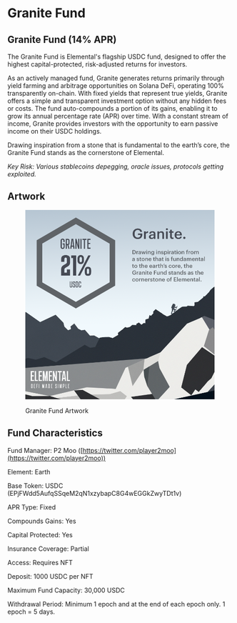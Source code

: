 # Granite Fund

## Granite Fund (14% APR)

The Granite Fund is Elemental's flagship USDC fund, designed to offer the highest capital-protected, risk-adjusted returns for investors.

As an actively managed fund, Granite generates returns primarily through yield farming and arbitrage opportunities on Solana DeFi, operating 100% transparently on-chain. With fixed yields that represent true yields, Granite offers a simple and transparent investment option without any hidden fees or costs. The fund auto-compounds a portion of its gains, enabling it to grow its annual percentage rate (APR) over time. With a constant stream of income, Granite provides investors with the opportunity to earn passive income on their USDC holdings.

Drawing inspiration from a stone that is fundamental to the earth’s core, the Granite Fund stands as the cornerstone of Elemental.

_Key Risk: Various stablecoins depegging, oracle issues, protocols getting exploited._

## Artwork

<figure><img src="../../.gitbook/assets/fund_artwork_granite (1).png" alt=""><figcaption><p>Granite Fund Artwork</p></figcaption></figure>

## Fund Characteristics

Fund Manager: P2 Moo ([https://twitter.com/player2moo](https://twitter.com/player2moo))

Element: Earth

Base Token: USDC (EPjFWdd5AufqSSqeM2qN1xzybapC8G4wEGGkZwyTDt1v)

APR Type: Fixed

Compounds Gains: Yes

Capital Protected: Yes

Insurance Coverage: Partial

Access: Requires NFT

Deposit: 1000 USDC per NFT

Maximum Fund Capacity: 30,000 USDC

Withdrawal Period: Minimum 1 epoch and at the end of each epoch only. 1 epoch = 5 days.
